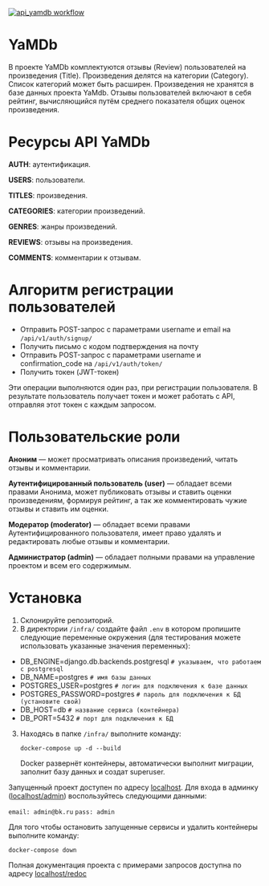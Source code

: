 [![api_yamdb workflow](https://github.com/a-prokopenko/yamdb_final/actions/workflows/yamdb_workflow.yml/badge.svg)](https://github.com/a-prokopenko/yamdb_final/actions/workflows/yamdb_workflow.yml)

# YaMDb
В проекте YaMDb комплектуются отзывы (Review) пользователей на произведения (Title). Произведения делятся на категории (Category). Список категорий может быть расширен. Произведения не хранятся в базе данных проекта YaMdb. Отзывы пользователей включают в себя рейтинг, вычисляющийся путём среднего показателя общих оценок произведения.

# Ресурсы API YaMDb
**AUTH**: аутентификация.

**USERS**: пользователи.

**TITLES**: произведения.

**CATEGORIES**: категории произведений.

**GENRES**: жанры произведений.

**REVIEWS**: отзывы на произведения.

**COMMENTS**: комментарии к отзывам.

# Алгоритм регистрации пользователей
- Отправить POST-запрос с параметрами username и email на `/api/v1/auth/signup/`
- Получить письмо с кодом подтверждения на почту
- Отправить POST-запрос с параметрами username и confirmation_code на `/api/v1/auth/token/`
- Получить токен (JWT-токен)

Эти операции выполняются один раз, при регистрации пользователя. В результате пользователь получает токен и может работать с API, отправляя этот токен с каждым запросом.

# Пользовательские роли
**Аноним** — может просматривать описания произведений, читать отзывы и комментарии.

**Аутентифицированный пользователь (user)** — обладает всеми правами Анонима, может публиковать отзывы и ставить оценки произведениям, формируя рейтинг, а так же комментировать чужие отзывы и ставить им оценки.

**Модератор (moderator)** — обладает всеми правами Аутентифицированного пользователя, имеет право удалять и редактировать любые отзывы и комментарии.

**Администратор (admin)** — обладает полными правами на управление проектом и всем его содержимым.


# Установка
1. Склонируйте репозиторий.
2. В директории `/infra/` создайте файл `.env` в котором пропишите следующие переменные окружения (для тестирования можете использовать указанные значения переменных):
 - DB_ENGINE=django.db.backends.postgresql `# указываем, что работаем с postgresql`
 - DB_NAME=postgres `# имя базы данных`
 - POSTGRES_USER=postgres `# логин для подключения к базе данных`
 - POSTGRES_PASSWORD=postgres `# пароль для подключения к БД (установите свой)`
 - DB_HOST=db `# название сервиса (контейнера)`
 - DB_PORT=5432 `# порт для подключения к БД` 
3. Находясь в папке `/infra/` выполните команду:
    ```
    docker-compose up -d --build
    ```
   Docker развернёт контейнеры, автоматически выполнит миграции, заполнит базу данных и создат superuser. 


Запущенный проект доступен по адресу [localhost](http://localhost/).
Для входа в админку ([localhost/admin](http://localhost/admin)) воспользуйтесь следующими данными:

`email: admin@bk.ru`
 `pass: admin`

Для того чтобы остановить запущенные сервисы и удалить контейнеры выполните команду: 
```
docker-compose down
```
Полная документация проекта с примерами запросов доступна по адресу [localhost/redoc](http://localhost/redoc)
